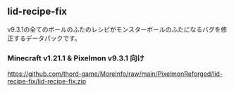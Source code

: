 
## lid-recipe-fix

v9.3.1の全てのボールのふたのレシピがモンスターボールのふたになるバグを修正するデータパックです。



### Minecraft v1.21.1 & Pixelmon v9.3.1 向け

https://github.com/thord-game/MoreInfo/raw/main/PixelmonReforged/lid-recipe-fix/lid-recipe-fix.zip



